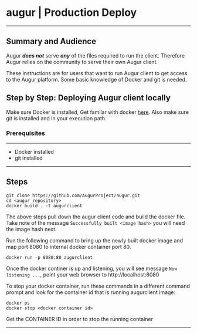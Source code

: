 # augur | Production Deploy

---
## Summary and Audience

Augur **_does not_** serve **_any_** of the files required to run the client. Therefore Augur relies on the community to serve their own Augur client.

These instructions are for users that want to run Augur client to get access to the Augur platform. Some basic knowledge of Docker and git is needed.

## Step by Step: Deploying Augur client locally

Make sure Docker is installed, Get familar with docker [here](https://docs.docker.com/docker-hub/official_repos/).
Also make sure git is installed and in your execution path.

### Prerequisites
---
* Docker installed
* git installed
---
## Steps

    git clone https://github.com/AugurProject/augur.git
    cd <augur repository>
    docker build . -t augurclient

The above steps pull down the augur client code and build the docker file. Take note of the message `Successfully built <image hash>` you will need the image hash next.

Run the following command to bring up the newly built docker image and map port 8080 to internal docker container port 80. 

    docker run -p 8080:80 augurclient 

Once the docker continer is up and listening, you will see message `Now listening ...`, point your web browser to http://localhost:8080

To stop your docker container, run these commands in a different command prompt and look for the container id that is running augurclient image:

    docker ps
    docker stop <docker container id>

Get the CONTAINER ID in order to stop the running container

---

